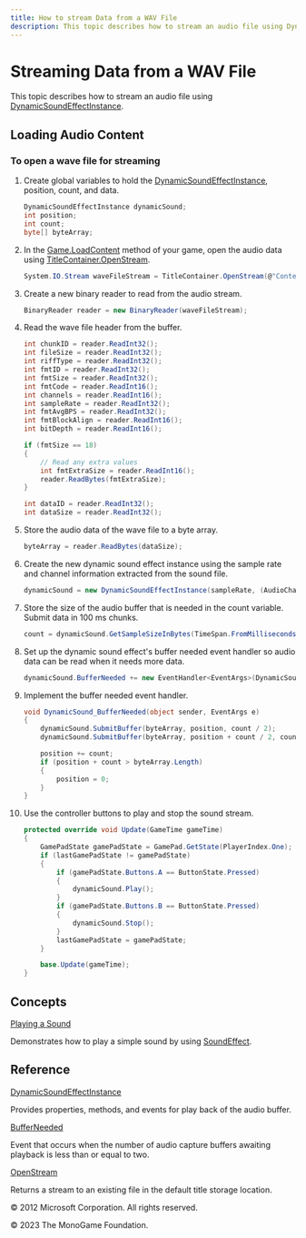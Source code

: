```yaml
---
title: How to stream Data from a WAV File
description: This topic describes how to stream an audio file using DynamicSoundEffectInstance.
---
```


# Streaming Data from a WAV File

This topic describes how to stream an audio file using [DynamicSoundEffectInstance](xref:Microsoft.Xna.Framework.Audio.DynamicSoundEffectInstance).

## Loading Audio Content

### To open a wave file for streaming

1. Create global variables to hold the [DynamicSoundEffectInstance](xref:Microsoft.Xna.Framework.Audio.DynamicSoundEffectInstance), position, count, and data.

    ```csharp
    DynamicSoundEffectInstance dynamicSound;
    int position;
    int count;
    byte[] byteArray;
    ```

2. In the [Game.LoadContent](xref:Microsoft.Xna.Framework.Game.LoadContent) method of your game, open the audio data using [TitleContainer.OpenStream](xref:Microsoft.Xna.Framework.TitleContainer).

    ```csharp
    System.IO.Stream waveFileStream = TitleContainer.OpenStream(@"Content\48K16BSLoop.wav");
    ```

3. Create a new binary reader to read from the audio stream.

    ```csharp
    BinaryReader reader = new BinaryReader(waveFileStream);
    ```

4. Read the wave file header from the buffer.

    ```csharp
    int chunkID = reader.ReadInt32();
    int fileSize = reader.ReadInt32();
    int riffType = reader.ReadInt32();
    int fmtID = reader.ReadInt32();
    int fmtSize = reader.ReadInt32();
    int fmtCode = reader.ReadInt16();
    int channels = reader.ReadInt16();
    int sampleRate = reader.ReadInt32();
    int fmtAvgBPS = reader.ReadInt32();
    int fmtBlockAlign = reader.ReadInt16();
    int bitDepth = reader.ReadInt16();
    
    if (fmtSize == 18)
    {
        // Read any extra values
        int fmtExtraSize = reader.ReadInt16();
        reader.ReadBytes(fmtExtraSize);
    }
    
    int dataID = reader.ReadInt32();
    int dataSize = reader.ReadInt32();
    ```

5. Store the audio data of the wave file to a byte array.

    ```csharp
    byteArray = reader.ReadBytes(dataSize);
    ```

6. Create the new dynamic sound effect instance using the sample rate and channel information extracted from the sound file.

     ```csharp
     dynamicSound = new DynamicSoundEffectInstance(sampleRate, (AudioChannels)channels);
     ```

7. Store the size of the audio buffer that is needed in the count variable. Submit data in 100 ms chunks.

    ```csharp
    count = dynamicSound.GetSampleSizeInBytes(TimeSpan.FromMilliseconds(100));
    ```

8. Set up the dynamic sound effect's buffer needed event handler so audio data can be read when it needs more data.

    ```csharp
    dynamicSound.BufferNeeded += new EventHandler<EventArgs>(DynamicSound_BufferNeeded);
    ```

9. Implement the buffer needed event handler.

    ```csharp
    void DynamicSound_BufferNeeded(object sender, EventArgs e)
    {
        dynamicSound.SubmitBuffer(byteArray, position, count / 2);
        dynamicSound.SubmitBuffer(byteArray, position + count / 2, count / 2);
    
        position += count;
        if (position + count > byteArray.Length)
        {
            position = 0;
        }
    }
    ```

10. Use the controller buttons to play and stop the sound stream.

    ```csharp
    protected override void Update(GameTime gameTime)
    {
        GamePadState gamePadState = GamePad.GetState(PlayerIndex.One);
        if (lastGamePadState != gamePadState)
        {
            if (gamePadState.Buttons.A == ButtonState.Pressed)
            {
                dynamicSound.Play();
            }
            if (gamePadState.Buttons.B == ButtonState.Pressed)
            {
                dynamicSound.Stop();
            }
            lastGamePadState = gamePadState;
        }

        base.Update(gameTime);
    }
    ```

## Concepts

[Playing a Sound](HowTo_PlayASound.md)

Demonstrates how to play a simple sound by using [SoundEffect](xref:Microsoft.Xna.Framework.Audio.SoundEffect).

## Reference

[DynamicSoundEffectInstance](xref:Microsoft.Xna.Framework.Audio.DynamicSoundEffectInstance)

Provides properties, methods, and events for play back of the audio buffer.

[BufferNeeded](xref:Microsoft.Xna.Framework.Audio.DynamicSoundEffectInstance)

Event that occurs when the number of audio capture buffers awaiting playback is less than or equal to two.

[OpenStream](xref:Microsoft.Xna.Framework.TitleContainer)

Returns a stream to an existing file in the default title storage location.

© 2012 Microsoft Corporation. All rights reserved.

© 2023 The MonoGame Foundation.
